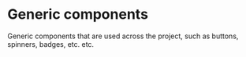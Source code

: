 # Generic components

Generic components that are used across the project, such as buttons, spinners, badges, etc. etc.
